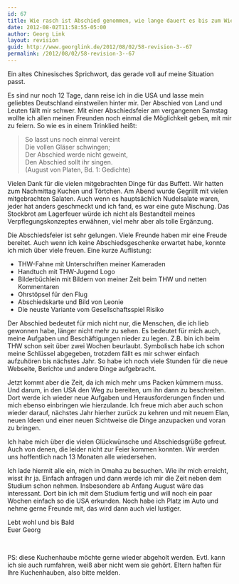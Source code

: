 ```yaml
---
id: 67
title: Wie rasch ist Abschied genommen, wie lange dauert es bis zum Wiedersehen!
date: 2012-08-02T11:58:55-05:00
author: Georg Link
layout: revision
guid: http://www.georglink.de/2012/08/02/58-revision-3--67
permalink: /2012/08/02/58-revision-3--67
---
```

Ein altes Chinesisches Sprichwort, das gerade voll auf meine Situation passt.

Es sind nur noch 12 Tage, dann reise ich in die USA und lasse mein geliebtes Deutschland einstweilen hinter mir. Der Abschied von Land und Leuten fällt mir schwer. Mit einer Abschiedsfeier am vergangenen Samstag wollte ich allen meinen Freunden noch einmal die Möglichkeit geben, mit mir zu feiern. So wie es in einem Trinklied heißt:

> So lasst uns noch einmal vereint  
> Die vollen Gläser schwingen;  
> Der Abschied werde nicht geweint,  
> Den Abschied sollt ihr singen.  
> (August von Platen, Bd. 1: Gedichte)

Vielen Dank für die vielen mitgebrachten Dinge für das Buffett. Wir hatten zum Nachmittag Kuchen und Törtchen. Am Abend wurde Gegrillt mit vielen mitgebrachten Salaten. Auch wenn es hauptsächlich Nudelsalate waren, jeder hat anders geschmeckt und ich fand, es war eine gute Mischung. Das Stockbrot am Lagerfeuer würde ich nicht als Bestandteil meines Verpflegungskonzeptes erwähnen, viel mehr aber als tolle Ergänzung.

Die Abschiedsfeier ist sehr gelungen. Viele Freunde haben mir eine Freude bereitet. Auch wenn ich keine Abschiedsgeschenke erwartet habe, konnte ich mich über viele freuen. Eine kurze Auflistung:

  * THW-Fahne mit Unterschriften meiner Kameraden
  * Handtuch mit THW-Jugend Logo
  * Bilderbüchlein mit Bildern von meiner Zeit beim THW und netten Kommentaren
  * Ohrstöpsel für den Flug
  * Abschiedskarte und Bild von Leonie
  * Die neuste Variante vom Gesellschaftsspiel Risiko

Der Abschied bedeutet für mich nicht nur, die Menschen, die ich lieb gewonnen habe, länger nicht mehr zu sehen. Es bedeutet für mich auch, meine Aufgaben und Beschäftigungen nieder zu legen. Z.B. bin ich beim THW schon seit über zwei Wochen beurlaubt. Symbolisch habe ich schon meine Schlüssel abgegeben, trotzdem fällt es mir schwer einfach aufzuhören bis nächstes Jahr. So habe ich noch viele Stunden für die neue Webseite, Berichte und andere Dinge aufgebracht.

Jetzt kommt aber die Zeit, da ich mich mehr ums Packen kümmern muss. Und darum, in den USA den Weg zu bereiten, um ihn dann zu beschreiten. Dort werde ich wieder neue Aufgaben und Herausforderungen finden und mich ebenso einbringen wie hierzulande. Ich freue mich aber auch schon wieder darauf, nächstes Jahr hierher zurück zu kehren und mit neuem Elan, neuen Ideen und einer neuen Sichtweise die Dinge anzupacken und voran zu bringen.

Ich habe mich über die vielen Glückwünsche und Abschiedsgrüße gefreut. Auch von denen, die leider nicht zur Feier kommen konnten. Wir werden uns hoffentlich nach 13 Monaten alle wiedersehen.

Ich lade hiermit alle ein, mich in Omaha zu besuchen. Wie ihr mich erreicht, wisst ihr ja. Einfach anfragen und dann werde ich mir die Zeit neben dem Studium schon nehmen. Insbesondere ab Anfang August wäre das interessant. Dort bin ich mit dem Studium fertig und will noch ein paar Wochen einfach so die USA erkunden. Noch habe ich Platz im Auto und nehme gerne Freunde mit, das wird dann auch viel lustiger.

Lebt wohl und bis Bald  
Euer Georg

&nbsp;

PS: diese Kuchenhaube möchte gerne wieder abgeholt werden. Evtl. kann ich sie auch rumfahren, weiß aber nicht wem sie gehört. Eltern haften für Ihre Kuchenhauben, also bitte melden.